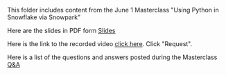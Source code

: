 This folder includes content from the June 1 Masterclass "Using Python in Snowflake via Snowpark"

Here are the slides in PDF form [Slides](https://github.com/NickAkincilar/Sample_Snowpark_Demos/blob/c423db575e786576b1757dbbfae2fc4f701b112f/June1_Masterclass/MASTERCLASS_%20USING%20PYTHON%20IN%20SNOWFLAKE%20VIA%20SNOWPARK%20(2023-06-01).pdf)

Here is the link to the recorded video [click here](https://WebinarTV.us/SnowflakeSnowparkMasterclassJune2023). Click "Request". 

Here is a list of the questions and answers posted during the Masterclass [Q&A](https://github.com/NickAkincilar/Sample_Snowpark_Demos/blob/c423db575e786576b1757dbbfae2fc4f701b112f/June1_Masterclass/Q%26A.MD)
